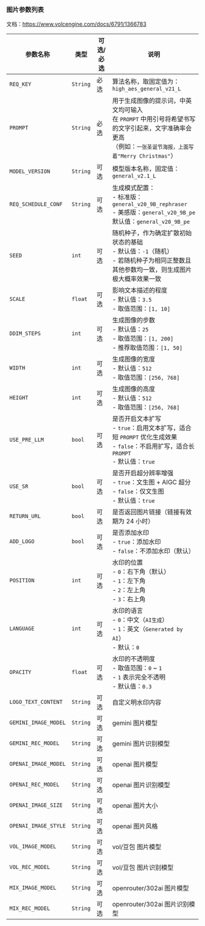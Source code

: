 ### 图片参数列表

文档：https://www.volcengine.com/docs/6791/1366783

| 参数名称                 | 类型       | 可选/必选 | 说明                                                                                                  |
|----------------------|----------|-------|-----------------------------------------------------------------------------------------------------|
| `REQ_KEY`            | `String` | 必选    | 算法名称，取固定值为：`high_aes_general_v21_L`                                                                 |
| `PROMPT`             | `String` | 必选    | 用于生成图像的提示词，中英文均可输入<br>在 `PROMPT` 中用引号将希望书写的文字引起来，文字准确率会更高<br>（例如：`一张圣诞节海报，上面写着"Merry Christmas"`）   |
| `MODEL_VERSION`      | `String` | 可选    | 模型版本名称，固定值：`general_v2.1_L`                                                                         |
| `REQ_SCHEDULE_CONF`  | `String` | 可选    | 生成模式配置：<br>- 标准版：`general_v20_9B_rephraser`<br>- 美感版：`general_v20_9B_pe`<br>默认值：`general_v20_9B_pe` |
| `SEED`               | `int`    | 可选    | 随机种子，作为确定扩散初始状态的基础<br>- 默认值：`-1`（随机）<br>- 若随机种子为相同正整数且其他参数均一致，则生成图片极大概率效果一致                         |
| `SCALE`              | `float`  | 可选    | 影响文本描述的程度<br>- 默认值：`3.5`<br>- 取值范围：`[1, 10]`                                                        |
| `DDIM_STEPS`         | `int`    | 可选    | 生成图像的步数<br>- 默认值：`25`<br>- 取值范围：`[1, 200]`<br>- 推荐取值范围：`[1, 50]`                                    |
| `WIDTH`              | `int`    | 可选    | 生成图像的宽度<br>- 默认值：`512`<br>- 取值范围：`[256, 768]`                                                       |
| `HEIGHT`             | `int`    | 可选    | 生成图像的高度<br>- 默认值：`512`<br>- 取值范围：`[256, 768]`                                                       |
| `USE_PRE_LLM`        | `bool`   | 可选    | 是否开启文本扩写<br>- `true`：启用文本扩写，适合短 `PROMPT` 优化生成效果<br>- `false`：不启用扩写，适合长 `PROMPT`<br>- 默认值：`true`     |
| `USE_SR`             | `bool`   | 可选    | 是否开启超分辨率增强<br>- `true`：文生图 + AIGC 超分<br>- `false`：仅文生图<br>- 默认值：`true`                              |
| `RETURN_URL`         | `bool`   | 可选    | 是否返回图片链接（链接有效期为 24 小时）                                                                              |
| `ADD_LOGO`           | `bool`   | 可选    | 是否添加水印<br>- `true`：添加水印<br>- `false`：不添加水印（默认）                                                      |
| `POSITION`           | `int`    | 可选    | 水印的位置<br>- `0`：右下角（默认）<br>- `1`：左下角<br>- `2`：左上角<br>- `3`：右上角                                       |
| `LANGUAGE`           | `int`    | 可选    | 水印的语言<br>- `0`：中文（`AI生成`）<br>- `1`：英文（`Generated by AI`）<br>- 默认：`0`                                |
| `OPACITY`            | `float`  | 可选    | 水印的不透明度<br>- 取值范围：`0` ~ `1`<br>- `1` 表示完全不透明<br>- 默认值：`0.3`                                         |
| `LOGO_TEXT_CONTENT`  | `String` | 可选    | 自定义明水印内容                                                                                            |
| `GEMINI_IMAGE_MODEL` | `String` | 可选    | gemini 图片模型                                                                                         |
| `GEMINI_REC_MODEL`   | `String` | 可选    | gemini  图片识别模型                                                                                      |
| `OPENAI_IMAGE_MODEL` | `String` | 可选    | openai 图片模型                                                                                         |
| `OPENAI_REC_MODEL`   | `String` | 可选    | openai  图片识别模型                                                                                      |
| `OPENAI_IMAGE_SIZE`  | `String` | 可选    | openai 图片大小                                                                                         |
| `OPENAI_IMAGE_STYLE` | `String` | 可选    | openai 图片风格                                                                                         |
| `VOL_IMAGE_MODEL`    | `String` | 可选    | vol/豆包 图片模型                                                                                         |
| `VOL_REC_MODEL`      | `String` | 可选    | vol/豆包  图片识别模型                                                                                      |
| `MIX_IMAGE_MODEL`    | `String` | 可选    | openrouter/302ai 图片模型                                                                               |
| `MIX_REC_MODEL`      | `String` | 可选    | openrouter/302ai  图片识别模型                                                                            |

